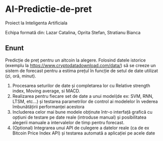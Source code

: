 # AI-Predictie-de-pret
Proiect la Inteligenta Artificiala

Echipa formată din: Lazar Catalina, Oprita Stefan, Stratianu Bianca


## Enunt

Predicție de preț pentru un altcoin la alegere. Folosind datele istorice (exemplu la https://www.cryptodatadownload.com/data/) să se creeze un sistem de forecast pentru a estima prețul în funcție de setul de date utilizat (zi, oră, minut).

  1. Procesarea seturilor de date și completarea lor cu Relative strength index, Moving average, si MACD.
  2. Realizarea pentru fiecare set de date a unui model(de ex: SVM, RNN, LTSM, etc...) și testarea parametrilor de control ai modelelor în vederea îmbunătățirii performanței      acestora
  3. Includerea celor mai bune modele obținute într-o interfață grafică cu opțiuni de testare pe date reale (introduse manual) și posibilitatea alegerii manuale a intervalelor de timp pentru forecast.
  4. (Optional) Integrarea unui API de culegere a datelor reale (ca de ex Bitcoin Price Index API) și testarea automată a aplicației pe acele date


